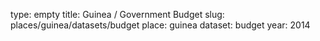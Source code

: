 type: empty
title: Guinea / Government Budget
slug: places/guinea/datasets/budget
place: guinea
dataset: budget
year: 2014
